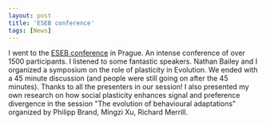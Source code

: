 ```yaml
---
layout: post
title: 'ESEB conference'
tags: [News]
---
```


I went to the [ESEB conference](https://www.eseb2022.cz/) in Prague. An intense conference of over 1500 participants. I listened to some fantastic speakers. Nathan Bailey and I organized a symposium on the role of plasticity in Evolution. We ended with a 45 minute discussion (and people were still going on after the 45 minutes). Thanks to all the presenters in our session! I also presented my own research on how social plasticity enhances signal and preference divergence in the session "The evolution of behavioural adaptations" organized by Philipp Brand, Mingzi Xu, Richard Merrill. 